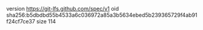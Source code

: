 version https://git-lfs.github.com/spec/v1
oid sha256:b5dbdbd55b4533a6c036972a85a3b5634ebed5b239365729f4ab91f24cf7ce37
size 114
